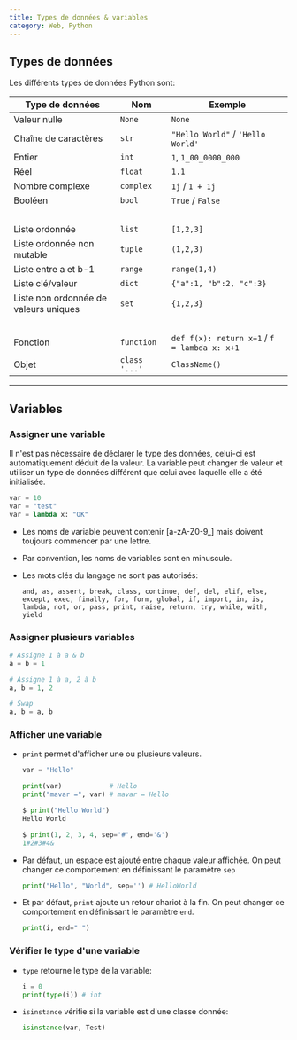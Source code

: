 ```yaml
---
title: Types de données & variables
category: Web, Python
---
```


## Types de données

Les différents types de données Python sont:

| Type de données      | Nom       | Exemple
|---                   |---        |---
| Valeur nulle         | `None`    | `None`
| Chaîne de caractères | `str`     | `"Hello World"` / `'Hello World'`
| Entier               | `int`     | `1`, `1_00_0000_000`
| Réel                 | `float`   | `1.1`
| Nombre complexe      | `complex` | `1j` / `1 + 1j`
| Booléen              | `bool`    | `True` / `False`
| &nbsp; | &nbsp; | &nbsp;
| Liste ordonnée       | `list`    | `[1,2,3]`
| Liste ordonnée non mutable    | `tuple`   | `(1,2,3)`
| Liste entre a et b-1 | `range`   | `range(1,4)`
| Liste clé/valeur     | `dict`    | `{"a":1, "b":2, "c":3}`
| Liste non ordonnée de valeurs uniques | `set` | `{1,2,3}`
| &nbsp; | &nbsp; | &nbsp;
| Fonction             | `function` | `def f(x): return x+1` / `f = lambda x: x+1`
| Objet                | `class '...'` | `ClassName()`

---

## Variables

### Assigner une variable

Il n'est pas nécessaire de déclarer le type des données, celui-ci est automatiquement déduit de la valeur. La variable peut changer de valeur et utiliser un type de données différent que celui avec laquelle elle a été initialisée.

``` python
var = 10
var = "test"
var = lambda x: "OK"
```

* Les noms de variable peuvent contenir [a-zA-Z0-9_] mais doivent toujours commencer par une lettre.
* Par convention, les noms de variables sont en minuscule.
* Les mots clés du langage ne sont pas autorisés:

  ```
  and, as, assert, break, class, continue, def, del, elif, else,
  except, exec, finally, for, form, global, if, import, in, is,
  lambda, not, or, pass, print, raise, return, try, while, with, yield
  ```

### Assigner plusieurs variables

``` python
# Assigne 1 à a & b
a = b = 1

# Assigne 1 à a, 2 à b
a, b = 1, 2

# Swap
a, b = a, b
```

### Afficher une variable

* `print` permet d'afficher une ou plusieurs valeurs.

  ``` python
  var = "Hello"

  print(var)            # Hello
  print("mavar =", var) # mavar = Hello
  ```

  ``` python
  $ print("Hello World")
  Hello World

  $ print(1, 2, 3, 4, sep='#', end='&')
  1#2#3#4&
  ```

* Par défaut, un espace est ajouté entre chaque valeur affichée. On peut changer ce comportement en définissant le paramètre `sep`

  ``` python
  print("Hello", "World", sep='') # HelloWorld
  ```

* Et par défaut, `print` ajoute un retour chariot à la fin. On peut changer ce comportement en définissant le paramètre `end`.

  ``` python
  print(i, end=" ")
  ```

### Vérifier le type d'une variable

* `type` retourne le type de la variable:

  ``` python
  i = 0
  print(type(i)) # int
  ```

* `isinstance` vérifie si la variable est d'une classe donnée:

  ``` python
  isinstance(var, Test)
  ```